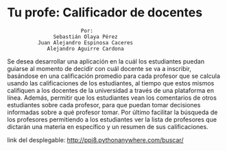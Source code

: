 # Tu profe: Calificador de docentes

                            Por:
                   Sebastián Olaya Pérez
              Juan Alejandro Espinosa Caceres
                 Alejandro Aguirre Cardona

Se desea desarrollar una aplicación en la cuál los estudiantes puedan guiarse al momento de decidir con cuál docente se va a inscribir, basándose en una calificación promedio para cada profesor que se calcula usando las calificaciones de los estudiantes, al tiempo que estos mismos califiquen a los docentes de la universidad a través de una plataforma en línea. Además, permitir que los estudiantes vean los comentarios de otros estudiantes sobre cada profesor, para que puedan tomar decisiones informadas sobre a qué profesor tomar. Por último facilitar la búsqueda de los profesores permitiendo a los estudiantes ver la lista de profesores que dictarán una materia en específico y un resumen de sus calificaciones.

link del desplegable: http://ppi8.pythonanywhere.com/buscar/
